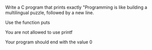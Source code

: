 Write a C program that prints exactly "Programming is like building a multilingual puzzle, followed by a new line.



Use the function puts

You are not allowed to use printf

Your program should end with the value 0